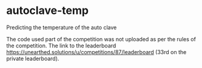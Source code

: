 # autoclave-temp
Predicting the temperature of  the auto clave

The code used part of the competition was not uploaded as per the rules of the competition. The link to the leaderboard https://unearthed.solutions/u/competitions/87/leaderboard (33rd on the private leaderboard).
